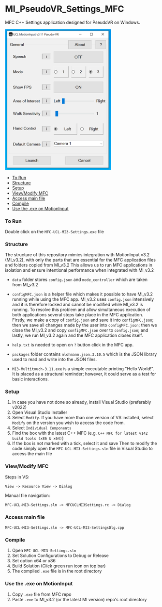 # MI_PseudoVR_Settings_MFC
MFC C++ Settings application designed for PseudoVR on Windows.

<p align="centre">
  <img alt="MI_PseudoVR_Settings_MFC" width="350" src="./readme-mfc-screenshot.png" />
</p>

- [To Run](#to-run)
- [Structure](#structure)
- [Setup](#setup)
- [View/Modify MFC](#viewmodify-mfc)
- [Access main file](#access-main-file)
- [Compile](#compile)
- [Use the .exe on MotionInput](#use-the-exe-on-motioninput)

### To Run
Double click on the `MFC-UCL-MI3-Settings.exe` file


### Structure
The structure of this repository mimics integration with MotionInput v3.2 (MI_v3.2),
with only the parts that are essential for the MFC application files and folders copied from MI_v3.2
This allows us to run MFC applications in isolation and ensure intentional performance when integrated with MI_v3.2 

- `data` folder stores `config.json` and `mode_controller` which are taken from MI_v3.2 
- `configMFC.json` is a helper file which makes it possible to have MI_v3.2 running while using the MFC app. MI_v3.2 uses `config.json` intensively and it is therefore locked and cannot be modified while MI_v3.2 is running. To resolve this problem and allow simultaneous execution of both applications several steps take place in the MFC application. Firstly, we make a copy of `config.json` and save it into `configMFC.json`; then we save all changes made by the user into `configMFC.json`; then we close the MI_v3.2 and copy `configMFC.json` over to `config.json`; and lastly, we run MI_v3.2 again and the MFC application closes itself. 

- `help.txt` is needed to open on `?` button click in the MFC app.

- `packages` folder contains `nlohmann.json.3.10.5` which is the JSON library used to read and write into the JSON files. 

- `MI3-Multitouch-3.11.exe` is a simple executable printing "Hello World!". It is placed as a structural reminder; however, it could serve as a test for basic interactions.


### Setup
1. In case you have not done so already, install Visual Studio (preferably v2022)
2. Open Visual Studio Installer 
3. Select `Modify`. If you have more than one version of VS installed, select `Modify` on the version you wish to access the code from. 
4. Select `Individual Components`
5. Find the box with the latest C++ MFC (e.g. `C++ MFC for latest v142 build tools (x86 & x64)`)
6. If the box is not marked with a tick, select it and save
Then to modify the code simply open the `MFC-UCL-MI3-Settings.sln` file in Visual Studio to access the main file


### View/Modify MFC
Steps in VS:
```
View -> Resource View -> Dialog
```

Manual file navigation:
```
MFC-UCL-MI3-Settings.sln -> MFCUCLMI3Settings.rc -> Dialog
```


### Access main file
```
MFC-UCL-MI3-Settings.sln -> MFC-UCL-MI3-SettingsDlg.cpp
```


### Compile
1. Open `MFC-UCL-MI3-Settings.sln` 
2. Set Solution Configurations to Debug or Release
3. Set option x64 or x86 
4. Build Solution (Click green run icon on top bar)
4. The compiled `.exe` file is in the root directory


### Use the .exe on MotionInput
1. Copy `.exe` file from MFC repo
2. Paste `.exe` to MI_v3.2 (or the latest MI version) repo's root directory
